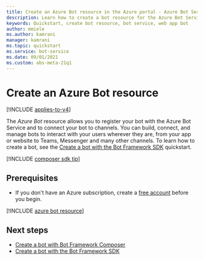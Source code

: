 ```yaml
---
title: Create an Azure Bot resource in the Azure portal - Azure Bot Service
description: Learn how to create a bot resource for the Azure Bot Service, an integrated, dedicated bot development environment.
keywords: Quickstart, create bot resource, bot service, web app bot
author: mmiele
ms.author: kamrani
manager: kamrani
ms.topic: quickstart
ms.service: bot-service
ms.date: 09/01/2021
ms.custom: abs-meta-21q1
---
```


# Create an Azure Bot resource

[!INCLUDE [applies-to-v4](../includes/applies-to-v4-current.md)]

The _Azure Bot_ resource allows you to register your bot with the Azure Bot Service and to connect your bot to channels. You can build, connect, and manage bots to interact with your users wherever they are, from your app or website to Teams, Messenger and many other channels. To learn how to create a bot, see the [Create a bot with the Bot Framework SDK](../bot-service-quickstart-create-bot.md) quickstart.

[!INCLUDE [composer sdk tip](../includes/azure-bot-resource/composer-tip.md)]

## Prerequisites

- If you don't have an Azure subscription, create a [free account](https://azure.microsoft.com/free/?WT.mc_id=A261C142F) before you begin.

[!INCLUDE [azure bot resource](../includes/azure-bot-resource/azure-bot-resource.md)]

## Next steps

- [Create a bot with Bot Framework Composer](/composer/quickstart-create-bot)
- [Create a bot with the Bot Framework SDK](../bot-service-quickstart-create-bot.md)
